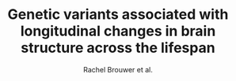 ---
cat: gaia
subcat: platform
bestof: false
author: Rachel Brouwer et al.
title: Genetic variants associated with longitudinal changes in brain structure across the lifespan
journal: Nature neuroscience
year: 2022
type: article
---